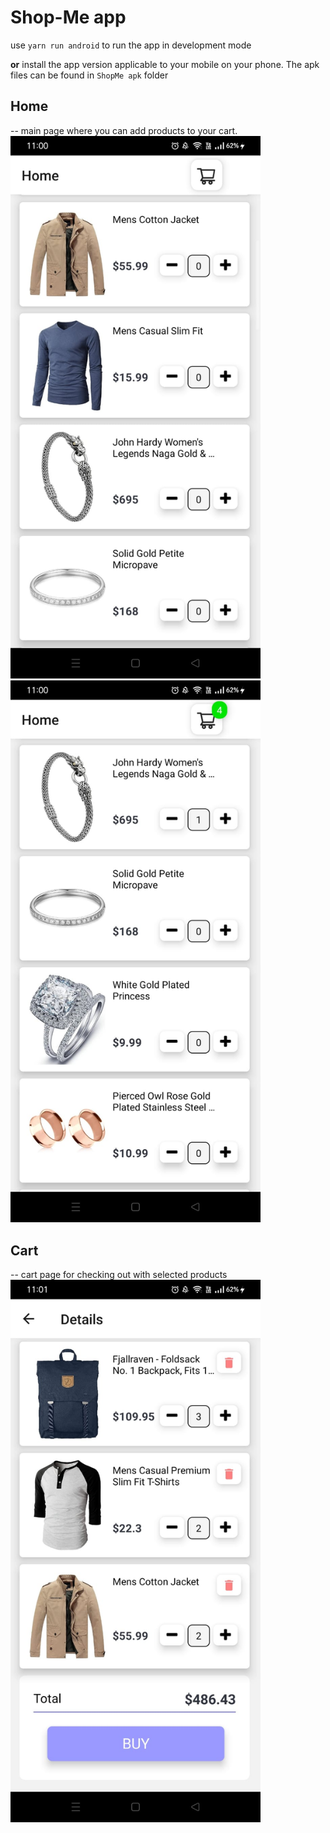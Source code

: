 # Shop-Me app 
use `yarn run android` to run the app in development mode

**or** install the app version applicable to your mobile on your phone. 
The apk files can be found in `ShopMe apk` folder

## Home 
-- main page where you can add products to your cart.
<img src="https://github.com/satish-rajnale/ShopMe-app/blob/main/assets/1.jpeg" alt="Home" width="400" hright="auto" />
<img src="https://github.com/satish-rajnale/ShopMe-app/blob/main/assets/2.jpeg" alt="Home" width="400" hright="auto" />
## Cart
-- cart page for checking out with selected products
<img src="https://github.com/satish-rajnale/ShopMe-app/blob/main/assets/3.jpeg" alt="Home" width="400" hright="auto" />
